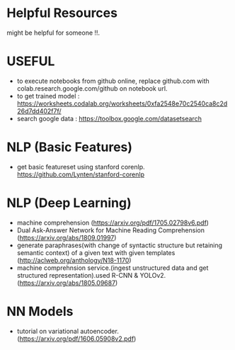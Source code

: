 # Helpful Resources
   might be helpful for someone !!.

# USEFUL
   * to execute notebooks from github online, replace github.com with colab.research.google.com/github on notebook url.
   * to get trained model : https://worksheets.codalab.org/worksheets/0xfa2548e70c2540ca8c2d26d7dd402f7f/
   * search google data : https://toolbox.google.com/datasetsearch

# NLP (Basic Features)
   * get basic featureset using stanford corenlp. https://github.com/Lynten/stanford-corenlp

# NLP (Deep Learning)
   * machine comprehension (https://arxiv.org/pdf/1705.02798v6.pdf)
   * Dual Ask-Answer Network for Machine Reading Comprehension (https://arxiv.org/abs/1809.01997)
   * generate paraphrases(with change of syntactic structure but retaining semantic context) of a given text with given templates (http://aclweb.org/anthology/N18-1170)
   * machine comprehnsion service.(ingest unstructured data and get structured representation).used R-CNN & YOLOv2. (https://arxiv.org/abs/1805.09687)
   
# NN Models
   * tutorial on variational autoencoder.(https://arxiv.org/pdf/1606.05908v2.pdf)
